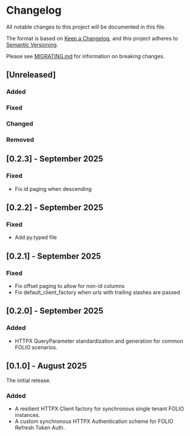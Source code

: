 # Changelog

All notable changes to this project will be documented in this file.

The format is based on [Keep a Changelog](https://keepachangelog.com/en/1.1.0/),
and this project adheres to [Semantic Versioning](https://semver.org/spec/v2.0.0.html).

Please see [MIGRATING.md](./MIGRATING.md) for information on breaking changes.

## [Unreleased]

### Added

### Fixed

### Changed

### Removed

## [0.2.3] - September 2025

### Fixed
- Fix id paging when descending

## [0.2.2] - September 2025

### Fixed
- Add py.typed file

## [0.2.1] - September 2025

### Fixed
- Fix offset paging to allow for non-id columns
- Fix default_client_factory when urls with trailing slashes are passed

## [0.2.0] - September 2025

### Added
- HTTPX QueryParameter standardization and generation for common FOLIO scenarios.

## [0.1.0] - August 2025

The initial release.

### Added
- A resilient HTTPX Client factory for synchronous single tenant FOLIO instances.
- A custom synchronous HTTPX Authentication scheme for FOLIO Refresh Token Auth.

